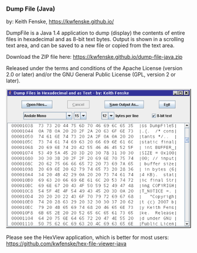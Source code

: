 
### Dump File (Java)

by: Keith Fenske, https://kwfenske.github.io/

DumpFile is a Java 1.4 application to dump (display) the contents of entire
files in hexadecimal and as 8-bit text bytes. Output is shown in a scrolling
text area, and can be saved to a new file or copied from the text area.

Download the ZIP file here: https://kwfenske.github.io/dump-file-java.zip

Released under the terms and conditions of the Apache License (version 2.0 or
later) and/or the GNU General Public License (GPL, version 2 or later).

![Dump File (Java) sample program image](DumpFile5.png)

Please see the HexView application, which is better for most users:
https://github.com/kwfenske/hex-file-viewer-java
